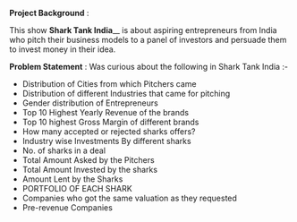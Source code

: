 **Project Background** :

This show **Shark Tank India**__ is about aspiring entrepreneurs from India who pitch their business models to a panel of investors and persuade them to invest money in their idea.

**Problem Statement** :
Was curious about the following in Shark Tank India :-

* Distribution of Cities from which Pitchers came
* Distribution of different Industries that came for pitching
* Gender distribution of Entrepreneurs
* Top 10 Highest Yearly Revenue of the brands
* Top 10 highest Gross Margin of different brands
* How many accepted or rejected sharks offers?
* Industry wise Investments By different sharks
* No. of sharks in a deal
* Total Amount Asked by the Pitchers
* Total Amount Invested by the sharks
* Amount Lent by the Sharks
* PORTFOLIO OF EACH SHARK
* Companies who got the same valuation as they requested
* Pre-revenue Companies
